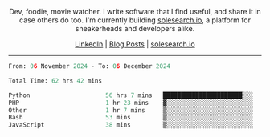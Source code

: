 <p align="center">Dev, foodie, movie watcher. I write software that I find useful, and share it in case others do too. I'm currently building <a href="https://solesearch.io">solesearch.io</a>, a platform for sneakerheads and developers alike.</p>
<p align="center">
  <a href="https://www.linkedin.com/in/peter-rauscher">LinkedIn</a>
  |
  <a href="https://dev.to/peterrauscher">Blog Posts</a>
  |
  <a href="https://solesearch.io">solesearch.io</a>
</p>
<hr/>
<!--START_SECTION:waka-->

```python
From: 06 November 2024 - To: 06 December 2024

Total Time: 62 hrs 42 mins

Python                     56 hrs 7 mins   ██████████████████████░░░   87.91 %
PHP                        1 hr 23 mins    ▓░░░░░░░░░░░░░░░░░░░░░░░░   02.19 %
Other                      1 hr 7 mins     ▒░░░░░░░░░░░░░░░░░░░░░░░░   01.77 %
Bash                       53 mins         ▒░░░░░░░░░░░░░░░░░░░░░░░░   01.39 %
JavaScript                 38 mins         ▒░░░░░░░░░░░░░░░░░░░░░░░░   01.00 %
```

<!--END_SECTION:waka-->
